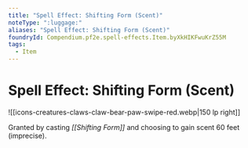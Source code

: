 ```yaml
---
title: "Spell Effect: Shifting Form (Scent)"
noteType: ":luggage:"
aliases: "Spell Effect: Shifting Form (Scent)"
foundryId: Compendium.pf2e.spell-effects.Item.byXkHIKFwuKrZ55M
tags:
  - Item
---
```


# Spell Effect: Shifting Form (Scent)
![[icons-creatures-claws-claw-bear-paw-swipe-red.webp|150 lp right]]

Granted by casting _[[Shifting Form]]_ and choosing to gain scent 60 feet (imprecise).
